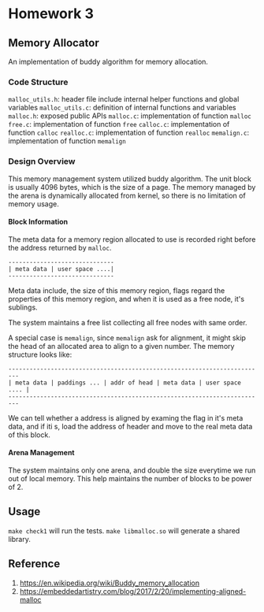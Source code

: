 # Homework 3

## Memory Allocator

An implementation of buddy algorithm for memory allocation.

### Code Structure

`malloc_utils.h`: header file include internal helper functions and global variables
`malloc_utils.c`: definition of internal functions and variables
`malloc.h`: exposed public APIs
`malloc.c`: implementation of function `malloc`
`free.c`: implementation of function `free`
`calloc.c`: implementation of function `calloc`
`realloc.c`: implementation of function `realloc`
`memalign.c`: implementation of function `memalign`

### Design Overview

This memory management system utilized buddy algorithm. The unit block is usually 4096 bytes, which is the size of a page. The memory managed by the arena is dynamically allocated from kernel, so there is no limitation of memory usage.

#### Block Information

The meta data for a memory region allocated to use is recorded right before the address returned by `malloc`.
```
------------------------------
| meta data | user space ....|
------------------------------
```

Meta data include, the size of this memory region, flags regard the properties of this memory region, and when it is used as a free node, it's sublings.

The system maintains a free list collecting all free nodes with same order.

A special case is `memalign`, since `memalign` ask for alignment, it might skip the head of an allocated area to align to a given number. The memory structure looks like:

```
-------------------------------------------------------------------------
| meta data | paddings ... | addr of head | meta data | user space .... |
-------------------------------------------------------------------------
```

We can tell whether a address is aligned by examing the flag in it's meta data, and if iti s, load the address of header and move to the real meta data of this block.

#### Arena Management

The system maintains only one arena, and double the size everytime we run out of local memory. This help maintains the number of blocks to be power of 2.


## Usage

`make check1` will run the tests. `make libmalloc.so` will generate a shared library.

## Reference
1. https://en.wikipedia.org/wiki/Buddy_memory_allocation
2. https://embeddedartistry.com/blog/2017/2/20/implementing-aligned-malloc
